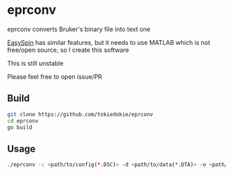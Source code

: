 # eprconv

eprconv converts Bruker's binary file into text one

[EasySpin](https://easyspin.org/) has similar features, but it needs to use MATLAB which is not free/open source, so I create this software

This is still unstable

Please feel free to open issue/PR

## Build

```sh
git clone https://github.com/tokiedokie/eprconv
cd eprconv
go build
```

## Usage

```sh
./eprconv -c <path/to/config(*.DSC)> -d <path/to/data(*.DTA)> -o <path/to/output>
```
